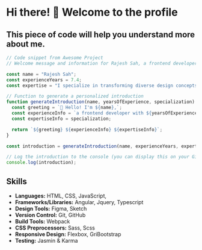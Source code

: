 # Hi there! 👋 Welcome to the profile

## This piece of code will help you understand more about me.

```javascript
// Code snippet from Awesome Project
// Welcome message and information for Rajesh Sah, a frontend developer with 7.4 years of experience

const name = "Rajesh Sah";
const experienceYears = 7.4;
const expertise = "I specialize in transforming diverse design concepts into pixel-perfect, adaptable, and scalable digital solutions for businesses. As a developer with over seven years of hands-on experience in UI development, I bring a wealth of expertise to the table. My core strengths lie in Angular and related UI frameworks, where I've honed my skills in crafting seamless user interfaces. I take pride in tackling complex problems, which is a fundamental aspect of my approach to web development. My proficiency extends to mastering web programming skills and a deep understanding of browser behavior, allowing me to create web applications that are both user-friendly and efficient";

// Function to generate a personalized introduction
function generateIntroduction(name, yearsOfExperience, specialization) {
  const greeting = `👋 Hello! I'm ${name},`;
  const experienceInfo = `a frontend developer with ${yearsOfExperience} years of hands-on experience in UI development.`;
  const expertiseInfo = specialization;

  return `${greeting} ${experienceInfo} ${expertiseInfo}`;
}

const introduction = generateIntroduction(name, experienceYears, expertise);

// Log the introduction to the console (you can display this on your GitHub profile README)
console.log(introduction);
```

## Skills

- **Languages:**  HTML, CSS, JavaScript, 
- **Frameworks/Libraries:** Angular, Jquery, Typescript
- **Design Tools:** Figma, Sketch
- **Version Control:** Git, GitHub
- **Build Tools:** Webpack
- **CSS Preprocessors:** Sass, Scss
- **Responsive Design:** Flexbox, GriBootstrap
- **Testing:** Jasmin & Karma




